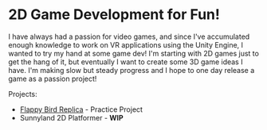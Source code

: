 # 2D Game Development for Fun!
I have always had a passion for video games, and since I've accumulated enough knowledge to work on VR applications using the Unity Engine, I wanted to try my hand at some game dev! I'm starting with 2D games just to get the hang of it, but eventually I want to create some 3D game ideas I have. I'm making slow but steady progress and I hope to one day release a game as a passion project!

Projects:
- [Flappy Bird Replica](https://sites.google.com/view/a-chen711/projects-publications/game-development-projects/flappy-bird-remake?authuser=0) - Practice Project
- Sunnyland 2D Platformer - **WIP**
